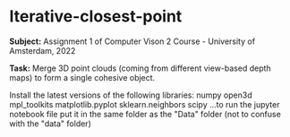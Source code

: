 # Iterative-closest-point

<b>Subject:</b> Assignment 1 of Computer Vison 2 Course - University of Amsterdam, 2022

<b>Task:</b> Merge 3D point clouds (coming from different view-based depth maps) to form a single cohesive object.

Install the latest versions of the following libraries:
numpy 
open3d 
mpl_toolkits
matplotlib.pyplot
sklearn.neighbors 
scipy 
...to run the jupyter notebook file put it in the same folder as the "Data" folder (not to confuse with the "data" folder)